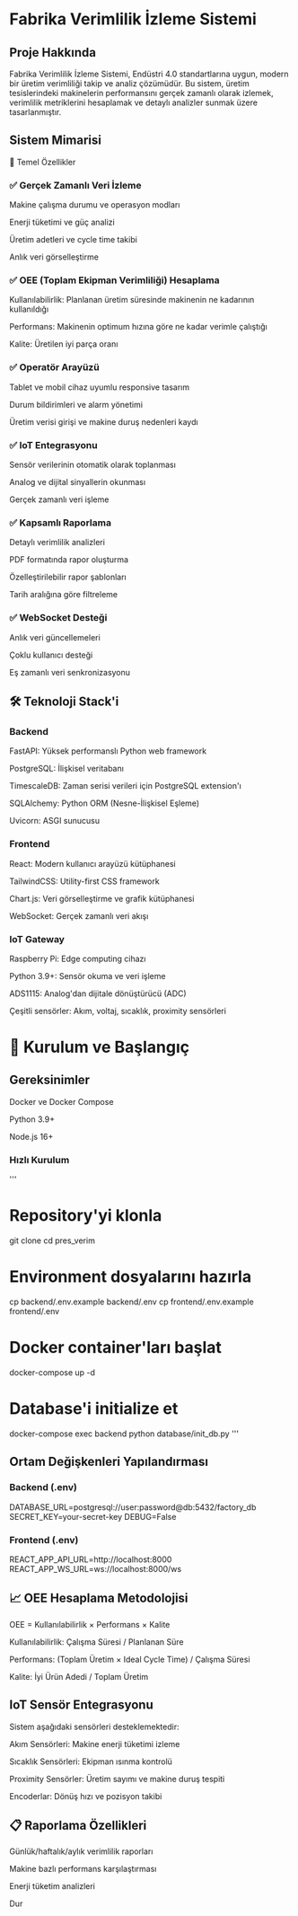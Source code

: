 # Fabrika Verimlilik İzleme Sistemi
## Proje Hakkında

Fabrika Verimlilik İzleme Sistemi, Endüstri 4.0 standartlarına uygun, modern bir üretim verimliliği takip ve analiz çözümüdür. Bu sistem, üretim tesislerindeki makinelerin performansını gerçek zamanlı olarak izlemek, verimlilik metriklerini hesaplamak ve detaylı analizler sunmak üzere tasarlanmıştır.

## Sistem Mimarisi
🎯 Temel Özellikler
### ✅ Gerçek Zamanlı Veri İzleme
Makine çalışma durumu ve operasyon modları

Enerji tüketimi ve güç analizi

Üretim adetleri ve cycle time takibi

Anlık veri görselleştirme

### ✅ OEE (Toplam Ekipman Verimliliği) Hesaplama
Kullanılabilirlik: Planlanan üretim süresinde makinenin ne kadarının kullanıldığı

Performans: Makinenin optimum hızına göre ne kadar verimle çalıştığı

Kalite: Üretilen iyi parça oranı

### ✅ Operatör Arayüzü
Tablet ve mobil cihaz uyumlu responsive tasarım

Durum bildirimleri ve alarm yönetimi

Üretim verisi girişi ve makine duruş nedenleri kaydı

### ✅ IoT Entegrasyonu
Sensör verilerinin otomatik olarak toplanması

Analog ve dijital sinyallerin okunması

Gerçek zamanlı veri işleme

### ✅ Kapsamlı Raporlama
Detaylı verimlilik analizleri

PDF formatında rapor oluşturma

Özelleştirilebilir rapor şablonları

Tarih aralığına göre filtreleme

### ✅ WebSocket Desteği
Anlık veri güncellemeleri

Çoklu kullanıcı desteği

Eş zamanlı veri senkronizasyonu
## 🛠 Teknoloji Stack'i
### Backend
FastAPI: Yüksek performanslı Python web framework

PostgreSQL: İlişkisel veritabanı

TimescaleDB: Zaman serisi verileri için PostgreSQL extension'ı

SQLAlchemy: Python ORM (Nesne-İlişkisel Eşleme)

Uvicorn: ASGI sunucusu

### Frontend
React: Modern kullanıcı arayüzü kütüphanesi

TailwindCSS: Utility-first CSS framework

Chart.js: Veri görselleştirme ve grafik kütüphanesi

WebSocket: Gerçek zamanlı veri akışı

### IoT Gateway
Raspberry Pi: Edge computing cihazı

Python 3.9+: Sensör okuma ve veri işleme

ADS1115: Analog'dan dijitale dönüştürücü (ADC)

Çeşitli sensörler: Akım, voltaj, sıcaklık, proximity sensörleri


# 🚀 Kurulum ve Başlangıç
## Gereksinimler
Docker ve Docker Compose

Python 3.9+

Node.js 16+

### Hızlı Kurulum
'''
# Repository'yi klonla
git clone <repository-url>
cd pres_verim

# Environment dosyalarını hazırla
cp backend/.env.example backend/.env
cp frontend/.env.example frontend/.env

# Docker container'ları başlat
docker-compose up -d

# Database'i initialize et
docker-compose exec backend python database/init_db.py
'''


## Ortam Değişkenleri Yapılandırması
### Backend (.env)
DATABASE_URL=postgresql://user:password@db:5432/factory_db
SECRET_KEY=your-secret-key
DEBUG=False

### Frontend (.env)

REACT_APP_API_URL=http://localhost:8000
REACT_APP_WS_URL=ws://localhost:8000/ws 

## 📈 OEE Hesaplama Metodolojisi
OEE = Kullanılabilirlik × Performans × Kalite

Kullanılabilirlik: Çalışma Süresi / Planlanan Süre

Performans: (Toplam Üretim × Ideal Cycle Time) / Çalışma Süresi

Kalite: İyi Ürün Adedi / Toplam Üretim

## IoT Sensör Entegrasyonu
Sistem aşağıdaki sensörleri desteklemektedir:

Akım Sensörleri: Makine enerji tüketimi izleme

Sıcaklık Sensörleri: Ekipman ısınma kontrolü

Proximity Sensörler: Üretim sayımı ve makine duruş tespiti

Encoderlar: Dönüş hızı ve pozisyon takibi

## 📋 Raporlama Özellikleri
Günlük/haftalık/aylık verimlilik raporları

Makine bazlı performans karşılaştırması

Enerji tüketim analizleri

Dur


